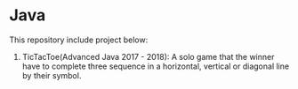 # Java
This repository include project below:
1. TicTacToe(Advanced Java 2017 - 2018): A solo game that the winner have to complete three sequence in a horizontal, vertical or diagonal line by their symbol.
